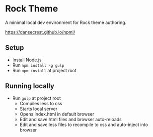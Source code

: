 # Rock Theme

A minimal local dev environment for Rock theme authoring.

https://dansecrest.github.io/npmi/

## Setup

- Install Node.js
- Run `npm install -g gulp`
- Run `npm install` at project root

## Running locally

- Run `gulp` at project root
  - Compiles less to css
  - Starts local server
  - Opens index.html in default browser
  - Edit and save html files and browser auto-reloads
  - Edit and save less files to recompile to css and auto-inject into browser
